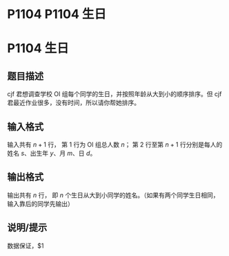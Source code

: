 # P1104 P1104 生日

# P1104 生日

## 题目描述

cjf 君想调查学校 OI 组每个同学的生日，并按照年龄从大到小的顺序排序。但 cjf 君最近作业很多，没有时间，所以请你帮她排序。

## 输入格式

输入共有 $n + 1$ 行，
第 $1$ 行为 OI 组总人数 $n$；
第 $2$ 行至第 $n+1$ 行分别是每人的姓名 $s$、出生年 $y$、月 $m$、日 $d$。

## 输出格式

输出共有 $n$ 行，
即 $n$ 个生日从大到小同学的姓名。（如果有两个同学生日相同，输入靠后的同学先输出）

## 说明/提示

数据保证，$1
